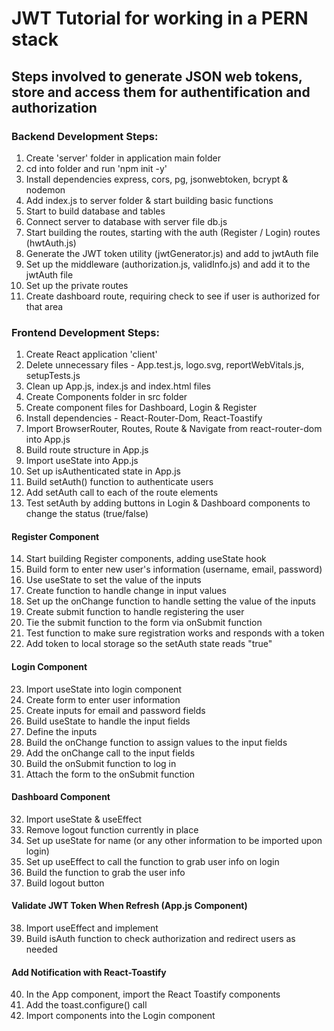 # JWT Tutorial for working in a PERN stack

## Steps involved to generate JSON web tokens, store and access them for authentification and authorization

### Backend Development Steps:
1. Create 'server' folder in application main folder
2. cd into folder and run 'npm init -y'
3. Install dependencies express, cors, pg, jsonwebtoken, bcrypt & nodemon
4. Add index.js to server folder & start building basic functions
5. Start to build database and tables
6. Connect server to database with server file db.js
7. Start building the routes, starting with the auth (Register / Login) routes (hwtAuth.js)
8. Generate the JWT token utility (jwtGenerator.js) and add to jwtAuth file
9. Set up the middleware (authorization.js, validInfo.js) and add it to the jwtAuth file
10. Set up the private routes
11. Create dashboard route, requiring check to see if user is authorized for that area

### Frontend Development Steps:
1. Create React application 'client'
2. Delete unnecessary files - App.test.js, logo.svg, reportWebVitals.js, setupTests.js
3. Clean up App.js, index.js and index.html files
4. Create Components folder in src folder
5. Create component files for Dashboard, Login & Register
6. Install dependencies - React-Router-Dom, React-Toastify
7. Import BrowserRouter, Routes, Route & Navigate from react-router-dom into App.js
8. Build route structure in App.js
9. Import useState into App.js
10. Set up isAuthenticated state in App.js
11. Build setAuth() function to authenticate users
12. Add setAuth call to each of the route elements
13. Test setAuth by adding buttons in Login & Dashboard components to change the status (true/false)

#### Register Component
14. Start building Register components, adding useState hook
15. Build form to enter new user's information (username, email, password)
16. Use useState to set the value of the inputs
17. Create function to handle change in input values
18. Set up the onChange function to handle setting the value of the inputs
19. Create submit function to handle registering the user
20. Tie the submit function to the form via onSubmit function
21. Test function to make sure registration works and responds with a token
22. Add token to local storage so the setAuth state reads "true"

#### Login Component
23. Import useState into login component
24. Create form to enter user information
25. Create inputs for email and password fields
26. Build useState to handle the input fields
27. Define the inputs
28. Build the onChange function to assign values to the input fields
29. Add the onChange call to the input fields
30. Build the onSubmit function to log in
31. Attach the form to the onSubmit function

#### Dashboard Component
32. Import useState & useEffect
33. Remove logout function currently in place
34. Set up useState for name (or any other information to be imported upon login)
35.  Set up useEffect to call the function to grab user info on login
36. Build the function to grab the user info 
37. Build logout button

#### Validate JWT Token When Refresh (App.js Component)
38. Import useEffect and implement
39. Build isAuth function to check authorization and redirect users as needed

#### Add Notification with React-Toastify
40. In the App component, import the React Toastify components
41. Add the toast.configure() call
42. Import components into the Login component
